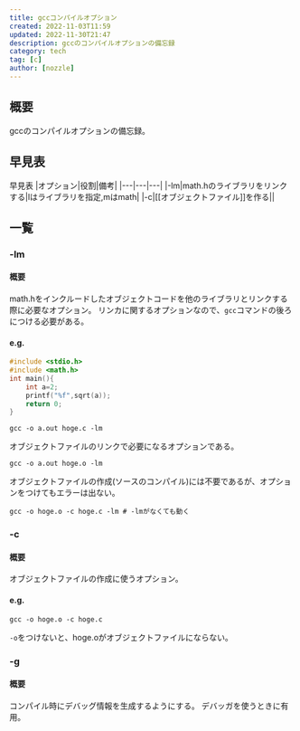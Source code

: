 ```yaml
---
title: gccコンパイルオプション
created: 2022-11-03T11:59
updated: 2022-11-30T21:47
description: gccのコンパイルオプションの備忘録
category: tech
tag: [c]
author: [nozzle]
---
```

## 概要
gccのコンパイルオプションの備忘録。

## 早見表
早見表
|オプション|役割|備考|
|---|---|---|
|-lm|math.hのライブラリをリンクする|lはライブラリを指定,mはmath|
|-c|[[オブジェクトファイル]]を作る||
## 一覧
### -lm
#### 概要
math.hをインクルードしたオブジェクトコードを他のライブラリとリンクする際に必要なオプション。
リンカに関するオプションなので、`gcc`コマンドの後ろにつける必要がある。
#### e.g.
```c
#include <stdio.h>
#include <math.h>
int main(){
	int a=2;
	printf("%f",sqrt(a));
	return 0;
}
```

```shell
gcc -o a.out hoge.c -lm
```

オブジェクトファイルのリンクで必要になるオプションである。
```shell
gcc -o a.out hoge.o -lm
```

オブジェクトファイルの作成(ソースのコンパイル)には不要であるが、オプションをつけてもエラーは出ない。
```shell
gcc -o hoge.o -c hoge.c -lm # -lmがなくても動く
```

### -c
#### 概要
オブジェクトファイルの作成に使うオプション。

#### e.g.
```shell
gcc -o hoge.o -c hoge.c
```

`-o`をつけないと、hoge.oがオブジェクトファイルにならない。

### -g
#### 概要
コンパイル時にデバッグ情報を生成するようにする。
デバッガを使うときに有用。

